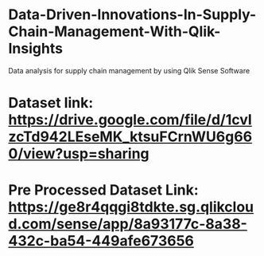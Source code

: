 # Data-Driven-Innovations-In-Supply-Chain-Management-With-Qlik-Insights
Data analysis for supply chain  management by using Qlik Sense Software

# Dataset link: https://drive.google.com/file/d/1cvIzcTd942LEseMK_ktsuFCrnWU6g660/view?usp=sharing

# Pre Processed Dataset Link: https://ge8r4qqgi8tdkte.sg.qlikcloud.com/sense/app/8a93177c-8a38-432c-ba54-449afe673656

